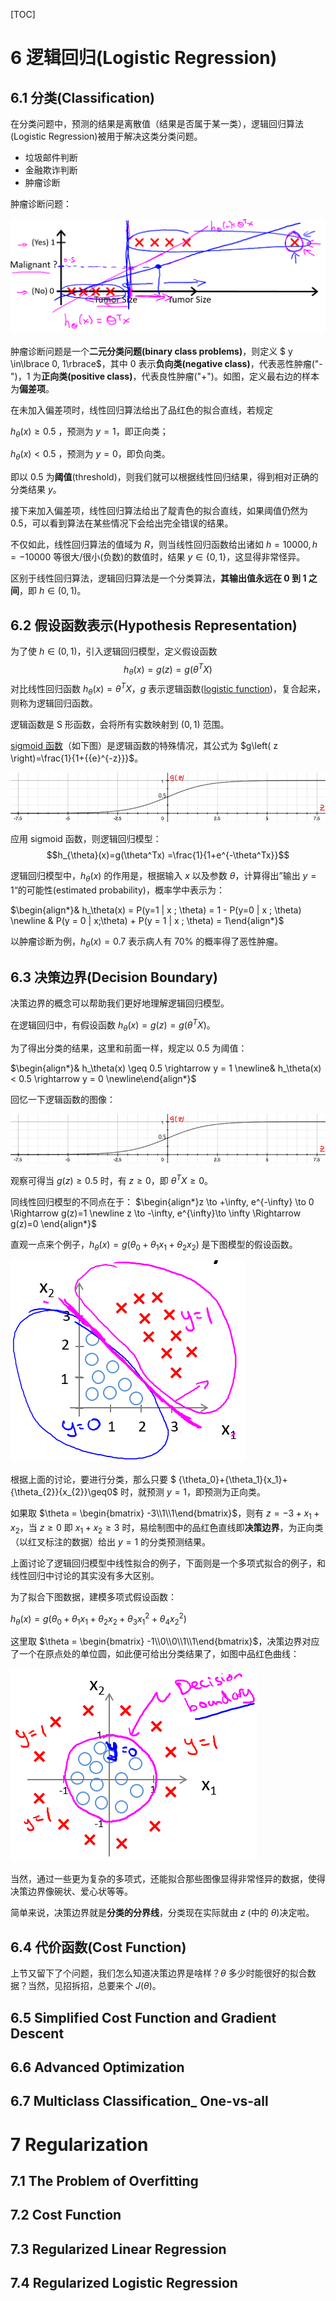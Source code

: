 [TOC]

# 6 逻辑回归(Logistic Regression)

## 6.1 分类(Classification)

在分类问题中，预测的结果是离散值（结果是否属于某一类），逻辑回归算法(Logistic Regression)被用于解决这类分类问题。

- 垃圾邮件判断
- 金融欺诈判断
- 肿瘤诊断

肿瘤诊断问题：

![](image/20180109_144040.png)

肿瘤诊断问题是一个**二元分类问题(binary class problems)**，则定义 $ y \in\lbrace 0, 1\rbrace$，其中 0 表示**负向类(negative class)**，代表恶性肿瘤("-")，1 为**正向类(positive class)**，代表良性肿瘤("+")。如图，定义最右边的样本为**偏差项**。

在未加入偏差项时，线性回归算法给出了品红色的拟合直线，若规定

$h_\theta(x) \geqslant 0.5$ ，预测为 $y = 1$，即正向类；

$h_\theta(x) \lt 0.5$ ，预测为 $y = 0$，即负向类。

即以 0.5 为**阈值**(threshold)，则我们就可以根据线性回归结果，得到相对正确的分类结果 $y$。



接下来加入偏差项，线性回归算法给出了靛青色的拟合直线，如果阈值仍然为 0.5，可以看到算法在某些情况下会给出完全错误的结果。

不仅如此，线性回归算法的值域为 $R$，则当线性回归函数给出诸如 $h = 10000, h = -10000$ 等很大/很小(负数)的数值时，结果 $y \in \lbrace 0, 1\rbrace$，这显得非常怪异。



区别于线性回归算法，逻辑回归算法是一个分类算法，**其输出值永远在 0 到 1 之间**，即 $h \in (0,1)$。

## 6.2 假设函数表示(Hypothesis Representation)

为了使 $h \in \left(0, 1\right)$，引入逻辑回归模型，定义假设函数
$$
h_\theta \left( x \right)=g(z)=g\left(\theta^{T}X \right)
$$
对比线性回归函数 $h_\theta \left( x \right)=\theta^{T}X$，$g$ 表示逻辑函数([logistic function][1])，复合起来，则称为逻辑回归函数。

逻辑函数是 S 形函数，会将所有实数映射到 $(0, 1)$ 范围。

[sigmoid 函数][2]（如下图）是逻辑函数的特殊情况，其公式为 $g\left( z \right)=\frac{1}{1+{{e}^{-z}}}$。 

![sigmoid function](image/2413fbec8ff9fa1f19aaf78265b8a33b_Logistic_function.png)

应用 sigmoid 函数，则逻辑回归模型：$$h_{\theta}(x)=g(\theta^Tx) =\frac{1}{1+e^{-\theta^Tx}}$$

逻辑回归模型中，$h_\theta \left( x \right)$ 的作用是，根据输入 $x$ 以及参数 $\theta$，计算得出”输出 $y=1$“的可能性(estimated probability)，概率学中表示为：

$\begin{align*}& h_\theta(x) = P(y=1 | x ; \theta) = 1 - P(y=0 | x ; \theta) \newline & P(y = 0 | x;\theta) + P(y = 1 | x ; \theta) = 1\end{align*}$



以肿瘤诊断为例，$h_\theta \left( x \right)=0.7$ 表示病人有 $70\%$ 的概率得了恶性肿瘤。

[1]: https://en.wikipedia.org/wiki/Logistic_function
[2]: https://en.wikipedia.org/wiki/Sigmoid_function

## 6.3 决策边界(Decision Boundary)

决策边界的概念可以帮助我们更好地理解逻辑回归模型。

在逻辑回归中，有假设函数 $h_\theta \left( x \right)=g(z)=g\left(\theta^{T}X \right)$。

为了得出分类的结果，这里和前面一样，规定以 $0.5$ 为阈值：


$\begin{align*}& h_\theta(x) \geq 0.5 \rightarrow y = 1 \newline& h_\theta(x) < 0.5 \rightarrow y = 0 \newline\end{align*}$

回忆一下逻辑函数的图像：

![sigmoid function](image/2413fbec8ff9fa1f19aaf78265b8a33b_Logistic_function.png)

观察可得当 $g(z) \geq 0.5$ 时，有 $z \geq 0$，即 $\theta^TX \geq 0$。

同线性回归模型的不同点在于： $\begin{align*}z \to +\infty, e^{-\infty} \to 0 \Rightarrow g(z)=1 \newline z \to -\infty, e^{\infty}\to \infty \Rightarrow g(z)=0 \end{align*}$

直观一点来个例子，${h_\theta}\left( x \right)=g\left( {\theta_0}+{\theta_1}{x_1}+{\theta_{2}}{x_{2}}\right)$ 是下图模型的假设函数。

![](image/20180111_000814.png)

根据上面的讨论，要进行分类，那么只要 $ {\theta_0}+{\theta_1}{x_1}+{\theta_{2}}{x_{2}}\geq0$ 时，就预测 $y = 1$，即预测为正向类。

如果取 $\theta = \begin{bmatrix} -3\\1\\1\end{bmatrix}$，则有 $z = -3+{x_1}+{x_2}$，当 $z \geq 0$ 即 ${x_1}+{x_2} \geq 3$ 时，易绘制图中的品红色直线即**决策边界**，为正向类（以红叉标注的数据）给出 $y=1$ 的分类预测结果。



上面讨论了逻辑回归模型中线性拟合的例子，下面则是一个多项式拟合的例子，和线性回归中讨论的其实没有多大区别。

为了拟合下图数据，建模多项式假设函数：

${h_\theta}\left( x \right)=g\left( {\theta_0}+{\theta_1}{x_1}+{\theta_{2}}{x_{2}}+{\theta_{3}}x_{1}^{2}+{\theta_{4}}x_{2}^{2} \right)$

这里取 $\theta = \begin{bmatrix} -1\\0\\0\\1\\1\end{bmatrix}$，决策边界对应了一个在原点处的单位圆，如此便可给出分类结果了，如图中品红色曲线：



![](image/20180111_000653.png)

当然，通过一些更为复杂的多项式，还能拟合那些图像显得非常怪异的数据，使得决策边界像碗状、爱心状等等。



简单来说，决策边界就是**分类的分界线**，分类现在实际就由 $z$ (中的 $\theta$)决定啦。

## 6.4 代价函数(Cost Function)

上节又留下了个问题，我们怎么知道决策边界是啥样？$\theta$ 多少时能很好的拟合数据？当然，见招拆招，总要来个 $J(\theta)$。



## 6.5 Simplified Cost Function and Gradient Descent

## 6.6 Advanced Optimization

## 6.7 Multiclass Classification_ One-vs-all

# 7 Regularization
## 7.1 The Problem of Overfitting

## 7.2 Cost Function

## 7.3 Regularized Linear Regression

## 7.4 Regularized Logistic Regression